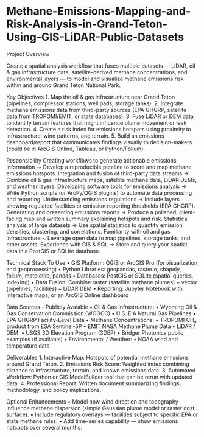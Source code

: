# Methane-Emissions-Mapping-and-Risk-Analysis-in-Grand-Teton-Using-GIS-LiDAR-Public-Datasets

Project Overview

Create a spatial analysis workflow that fuses multiple datasets — LiDAR, oil & gas infrastructure data, satellite-derived methane concentrations, and environmental layers — to model and visualize methane emissions risk within and around Grand Teton National Park.

Key Objectives
	1.	Map the oil & gas infrastructure near Grand Teton (pipelines, compressor stations, well pads, storage tanks).
	2.	Integrate methane emissions data from third-party sources (EPA GHGRP, satellite data from TROPOMI/EMIT, or state databases).
	3.	Fuse LiDAR or DEM data to identify terrain features that might influence plume movement or leak detection.
	4.	Create a risk index for emissions hotspots using proximity to infrastructure, wind patterns, and terrain.
	5.	Build an emissions dashboard/report that communicates findings visually to decision-makers (could be in ArcGIS Online, Tableau, or Python/Folium).

Responsibility
Creating workflows to generate actionable emissions information
-> Develop a reproducible pipeline to score and map methane emissions hotspots.
Integration and fusion of third-party data streams
-> Combine oil & gas infrastructure maps, satellite methane data, LiDAR DEMs, and weather layers.
Developing software tools for emissions analysis
-> Write Python scripts (or ArcPy/QGIS plugins) to automate data processing and reporting.
Understanding emissions regulations
-> Include layers showing regulated facilities or emission reporting thresholds (EPA GHGRP).
Generating and presenting emissions reports
-> Produce a polished, client-facing map and written summary explaining hotspots and risk.
Statistical analysis of large datasets
-> Use spatial statistics to quantify emission densities, clustering, and correlations.
Familiarity with oil and gas infrastructure
-. Leverage open data to map pipelines, storage tanks, and other assets.
Experience with GIS & SQL
-> Store and query your spatial data in a PostGIS or SQLite database.

Technical Stack To Use
	•	GIS Platform: QGIS or ArcGIS Pro (for visualization and geoprocessing)
	•	Python Libraries: geopandas, rasterio, shapely, folium, matplotlib, pandas
	•	Databases: PostGIS or SQLite (spatial queries, indexing)
	•	Data Fusion: Combine raster (satellite methane plumes) + vector (pipelines, facilities) + LiDAR DEM
	•	Reporting: Jupyter Notebook with interactive maps, or an ArcGIS Online dashboard

  Data Sources - Publicly Avaiable
	•	Oil & Gas Infrastructure:
	  •	Wyoming Oil & Gas Conservation Commission (WOGCC)
	  •	U.S. EIA Natural Gas Pipelines
	  •	EPA GHGRP Facility-Level Data
	•	Methane Concentrations:
	  •	TROPOMI CH₄ product from ESA Sentinel-5P
	  •	EMIT NASA Methane Plume Data
	•	LiDAR / DEM:
	  •	USGS 3D Elevation Program (3DEP)
	  •	Bridger Photonics public examples (if available)
	•	Environmental / Weather:
  	•	NOAA wind and temperature data

Deliverables
	1.	Interactive Map: Hotspots of potential methane emissions around Grand Teton.
	2.	Emissions Risk Score: Weighted index combining distance to infrastructure, terrain, and known emissions data.
	3.	Automated Workflow: Python or GIS ModelBuilder tool that can be rerun with updated data.
	4.	Professional Report: Written document summarizing findings, methodology, and policy implications.

  Optional Enhancements
	•	Model how wind direction and topography influence methane dispersion (simple Gaussian plume model or raster cost surface).
	•	Include regulatory overlays — facilities subject to specific EPA or state methane rules.
	•	Add time-series capability — show emissions hotspots over several months.
